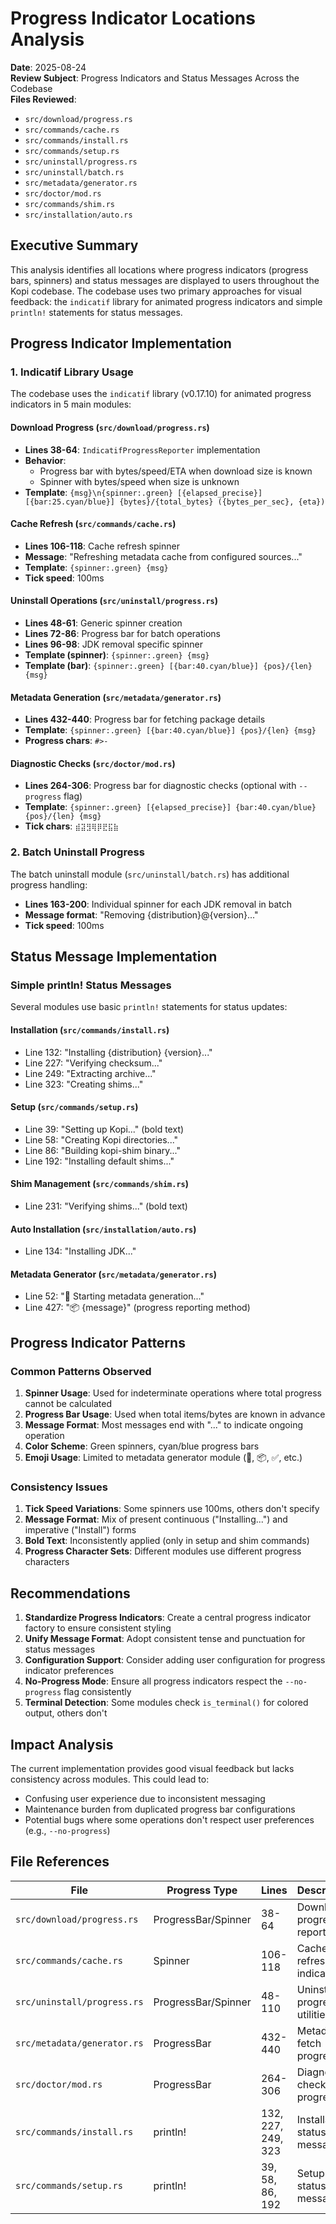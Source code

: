 # Progress Indicator Locations Analysis

**Date**: 2025-08-24  
**Review Subject**: Progress Indicators and Status Messages Across the Codebase  
**Files Reviewed**:

- `src/download/progress.rs`
- `src/commands/cache.rs`
- `src/commands/install.rs`
- `src/commands/setup.rs`
- `src/uninstall/progress.rs`
- `src/uninstall/batch.rs`
- `src/metadata/generator.rs`
- `src/doctor/mod.rs`
- `src/commands/shim.rs`
- `src/installation/auto.rs`

## Executive Summary

This analysis identifies all locations where progress indicators (progress bars, spinners) and status messages are displayed to users throughout the Kopi codebase. The codebase uses two primary approaches for visual feedback: the `indicatif` library for animated progress indicators and simple `println!` statements for status messages.

## Progress Indicator Implementation

### 1. Indicatif Library Usage

The codebase uses the `indicatif` library (v0.17.10) for animated progress indicators in 5 main modules:

#### Download Progress (`src/download/progress.rs`)

- **Lines 38-64**: `IndicatifProgressReporter` implementation
- **Behavior**:
  - Progress bar with bytes/speed/ETA when download size is known
  - Spinner with bytes/speed when size is unknown
- **Template**: `{msg}\n{spinner:.green} [{elapsed_precise}] [{bar:25.cyan/blue}] {bytes}/{total_bytes} ({bytes_per_sec}, {eta})`

#### Cache Refresh (`src/commands/cache.rs`)

- **Lines 106-118**: Cache refresh spinner
- **Message**: "Refreshing metadata cache from configured sources..."
- **Template**: `{spinner:.green} {msg}`
- **Tick speed**: 100ms

#### Uninstall Operations (`src/uninstall/progress.rs`)

- **Lines 48-61**: Generic spinner creation
- **Lines 72-86**: Progress bar for batch operations
- **Lines 96-98**: JDK removal specific spinner
- **Template (spinner)**: `{spinner:.green} {msg}`
- **Template (bar)**: `{spinner:.green} [{bar:40.cyan/blue}] {pos}/{len} {msg}`

#### Metadata Generation (`src/metadata/generator.rs`)

- **Lines 432-440**: Progress bar for fetching package details
- **Template**: `{spinner:.green} [{bar:40.cyan/blue}] {pos}/{len} {msg}`
- **Progress chars**: `#>-`

#### Diagnostic Checks (`src/doctor/mod.rs`)

- **Lines 264-306**: Progress bar for diagnostic checks (optional with `--progress` flag)
- **Template**: `{spinner:.green} [{elapsed_precise}] {bar:40.cyan/blue} {pos}/{len} {msg}`
- **Tick chars**: `⣾⣽⣻⢿⡿⣟⣯⣷`

### 2. Batch Uninstall Progress

The batch uninstall module (`src/uninstall/batch.rs`) has additional progress handling:

- **Lines 163-200**: Individual spinner for each JDK removal in batch
- **Message format**: "Removing {distribution}@{version}..."
- **Tick speed**: 100ms

## Status Message Implementation

### Simple println! Status Messages

Several modules use basic `println!` statements for status updates:

#### Installation (`src/commands/install.rs`)

- Line 132: "Installing {distribution} {version}..."
- Line 227: "Verifying checksum..."
- Line 249: "Extracting archive..."
- Line 323: "Creating shims..."

#### Setup (`src/commands/setup.rs`)

- Line 39: "Setting up Kopi..." (bold text)
- Line 58: "Creating Kopi directories..."
- Line 86: "Building kopi-shim binary..."
- Line 192: "Installing default shims..."

#### Shim Management (`src/commands/shim.rs`)

- Line 231: "Verifying shims..." (bold text)

#### Auto Installation (`src/installation/auto.rs`)

- Line 134: "Installing JDK..."

#### Metadata Generator (`src/metadata/generator.rs`)

- Line 52: "🚀 Starting metadata generation..."
- Line 427: "📦 {message}" (progress reporting method)

## Progress Indicator Patterns

### Common Patterns Observed

1. **Spinner Usage**: Used for indeterminate operations where total progress cannot be calculated
2. **Progress Bar Usage**: Used when total items/bytes are known in advance
3. **Message Format**: Most messages end with "..." to indicate ongoing operation
4. **Color Scheme**: Green spinners, cyan/blue progress bars
5. **Emoji Usage**: Limited to metadata generator module (🚀, 📦, ✅, etc.)

### Consistency Issues

1. **Tick Speed Variations**: Some spinners use 100ms, others don't specify
2. **Message Format**: Mix of present continuous ("Installing...") and imperative ("Install") forms
3. **Bold Text**: Inconsistently applied (only in setup and shim commands)
4. **Progress Character Sets**: Different modules use different progress characters

## Recommendations

1. **Standardize Progress Indicators**: Create a central progress indicator factory to ensure consistent styling
2. **Unify Message Format**: Adopt consistent tense and punctuation for status messages
3. **Configuration Support**: Consider adding user configuration for progress indicator preferences
4. **No-Progress Mode**: Ensure all progress indicators respect the `--no-progress` flag consistently
5. **Terminal Detection**: Some modules check `is_terminal()` for colored output, others don't

## Impact Analysis

The current implementation provides good visual feedback but lacks consistency across modules. This could lead to:

- Confusing user experience due to inconsistent messaging
- Maintenance burden from duplicated progress bar configurations
- Potential bugs where some operations don't respect user preferences (e.g., `--no-progress`)

## File References

| File                        | Progress Type       | Lines              | Description                  |
| --------------------------- | ------------------- | ------------------ | ---------------------------- |
| `src/download/progress.rs`  | ProgressBar/Spinner | 38-64              | Download progress reporting  |
| `src/commands/cache.rs`     | Spinner             | 106-118            | Cache refresh indicator      |
| `src/uninstall/progress.rs` | ProgressBar/Spinner | 48-110             | Uninstall progress utilities |
| `src/metadata/generator.rs` | ProgressBar         | 432-440            | Metadata fetch progress      |
| `src/doctor/mod.rs`         | ProgressBar         | 264-306            | Diagnostic check progress    |
| `src/commands/install.rs`   | println!            | 132, 227, 249, 323 | Installation status messages |
| `src/commands/setup.rs`     | println!            | 39, 58, 86, 192    | Setup status messages        |

